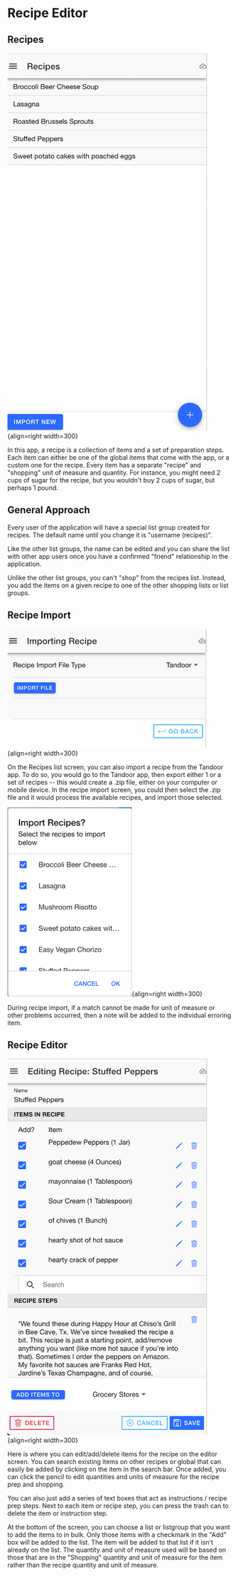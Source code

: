 # Recipe Editor

## Recipes

![](../assets/recipes.png){align=right width=300}

In this app, a recipe is a collection of items and a set of preparation steps.  Each item can either be one of the global items that come with the app, or a custom one for the recipe. Every item has a separate "recipe" and "shopping" unit of measure and quantity. For instance, you might need 2 cups of sugar for the recipe, but you wouldn't buy 2 cups of sugar, but perhaps 1 pound.

## General Approach

Every user of the application will have a special list group created for recipes. The default name until you change it is "username (recipes)". 

Like the other list groups, the name can be edited and you can share the list with other app users once you have a confirmed "friend" relationship in the application.

Unlike the other list groups, you can't "shop" from the recipes list. Instead, you add the items on a given recipe to one of the other shopping lists or list groups.

## Recipe Import

![](../assets/recipeimport-1.png){align=right width=300}

On the Recipes list screen, you can also import a recipe from the Tandoor app. To do so, you would go to the Tandoor app, then export either 1 or a set of recipes -- this would create a .zip file, either on your computer or mobile device. In the recipe import screen, you could then select the .zip file and it would process the available recipes, and import those selected.

![](../assets/recipeimport-2.png){align=right width=300}

During recipe import, if a match cannot be made for unit of measure or other problems occurred, then a note will be added to the individual erroring item.

## Recipe Editor

![](../assets/recipeeditor.png){align=right width=300}

Here is where you can edit/add/delete items for the recipe on the editor screen. You can search existing items on other recipes or global that can easily be added by clicking on the item in the search bar. Once added, you can click the pencil to edit quantities and units of measure for the recipe prep and shopping.

You can also just add a series of text boxes that act as instructions / recipe prep steps. Next to each item or recipe step, you can press the trash can to delete the item or instruction step.

At the bottom of the screen, you can choose a list or listgroup that you want to add the items to in bulk.  Only those items with a checkmark in the "Add" box will be added to the list. The item will be added to that list if it isn't already on the list. The quantity and unit of measure used will be based on those that are in the "Shopping" quantity and unit of measure for the item rather than the recipe quantity and unit of measure. 